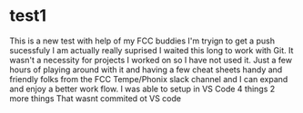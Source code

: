 # test1
This is a new test with help of my FCC buddies
I'm tryign to get a push sucessfuly
I am actually really suprised I waited this long to work with Git. It wasn't a necessity for projects I worked on so I have not used it.
Just a few hours of playing around with it and having a few cheat sheets handy and friendly folks from the FCC Tempe/Phonix slack channel and I can expand and enjoy a better work flow.
I was able to setup in VS Code
4 things 2 more things
That wasnt commited ot VS code
